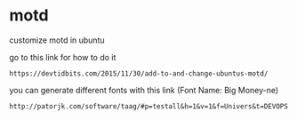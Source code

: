 # motd
customize motd in ubuntu

go to this link for how to do it
```
https://devtidbits.com/2015/11/30/add-to-and-change-ubuntus-motd/
```
you can generate different fonts with this link (Font Name: Big Money-ne)
```
http://patorjk.com/software/taag/#p=testall&h=1&v=1&f=Univers&t=DEVOPS
```
